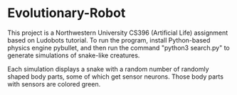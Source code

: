 # Evolutionary-Robot

This project is a Northwestern University CS396 (Artificial Life) assignment based on Ludobots tutorial. To run the program, install Python-based physics engine pybullet, and then run the command "python3 search.py" to generate simulations of snake-like creatures. 

Each simulation displays a snake with a random number of randomly shaped body parts, some of which get sensor neurons. Those body parts with sensors are colored green. 
